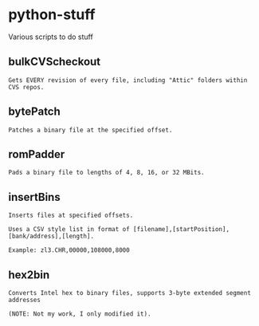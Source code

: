 # python-stuff

Various scripts to do stuff

## bulkCVScheckout

    Gets EVERY revision of every file, including "Attic" folders within CVS repos.

## bytePatch

    Patches a binary file at the specified offset.

## romPadder

    Pads a binary file to lengths of 4, 8, 16, or 32 MBits.

## insertBins

    Inserts files at specified offsets.
      
    Uses a CSV style list in format of [filename],[startPosition],[bank/address],[length].
      
    Example: zl3.CHR,00000,108000,8000

## hex2bin

    Converts Intel hex to binary files, supports 3-byte extended segment addresses
      
    (NOTE: Not my work, I only modified it).
